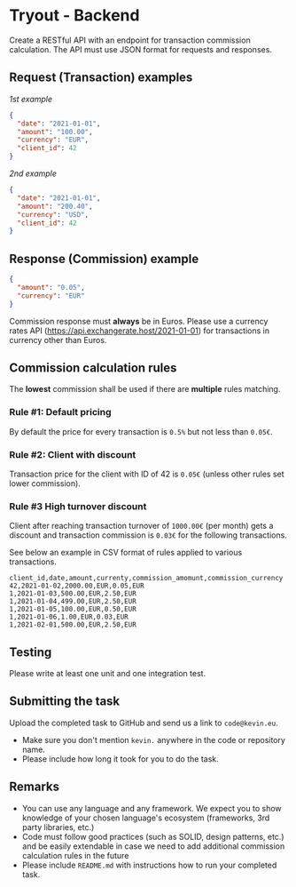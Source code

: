 # Tryout - Backend

Create a RESTful API with an endpoint for transaction commission calculation. The API must use JSON format for requests
and responses.

## Request (Transaction) examples

_1st example_

```json
{
  "date": "2021-01-01",
  "amount": "100.00",
  "currency": "EUR",
  "client_id": 42
}
```

_2nd example_

```json
{
  "date": "2021-01-01",
  "amount": "200.40",
  "currency": "USD",
  "client_id": 42
}
```

## Response (Commission) example

```json
{
  "amount": "0.05",
  "currency": "EUR"
}
```

Commission response must **always** be in Euros. 
Please use a currency rates API (https://api.exchangerate.host/2021-01-01) for transactions in currency other than Euros.

## Commission calculation rules

The **lowest** commission shall be used if there are **multiple** rules matching.

### Rule #1: Default pricing

By default the price for every transaction is `0.5%` but not less than `0.05€`.


### Rule #2: Client with discount

Transaction price for the client with ID of 42 is `0.05€` (unless other rules set lower commission).

### Rule #3 High turnover discount

Client after reaching transaction turnover of `1000.00€` (per month) gets a discount and transaction commission is `0.03€` for the following transactions.

See below an example in CSV format of rules applied to various transactions.


```
client_id,date,amount,currenty,commission_amomunt,commission_currency
42,2021-01-02,2000.00,EUR,0.05,EUR
1,2021-01-03,500.00,EUR,2.50,EUR
1,2021-01-04,499.00,EUR,2.50,EUR
1,2021-01-05,100.00,EUR,0.50,EUR
1,2021-01-06,1.00,EUR,0.03,EUR
1,2021-02-01,500.00,EUR,2.50,EUR
```

## Testing

Please write at least one unit and one integration test.

## Submitting the task

Upload the completed task to GitHub and send us a link to `code@kevin.eu`.

- Make sure you don't mention `kevin.` anywhere in the code or repository name.
- Please include how long it took for you to do the task.

## Remarks

- You can use any language and any framework. We expect you to show knowledge of your chosen language's ecosystem (frameworks, 3rd party libraries, etc.)
- Code must follow good practices (such as SOLID, design patterns, etc.) and be easily extendable in case we need to add additional commission calculation rules in the future
- Please include `README.md` with instructions how to run your completed task.

